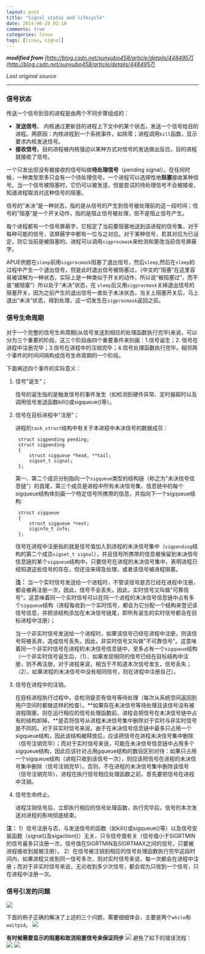 ```yaml
---
layout: post
title: "Signal status and lifecycle"
date: 2014-06-28 02:18
comments: true
categories: linux
tags: [linux, signal]
---
```


<i>**modified from** [http://blog.csdn.net/sunyubo458/article/details/4484957](http://blog.csdn.net/sunyubo458/article/details/4484957)</i>

*Lost original source*

* * * * *


### 信号状态 ###

传送一个信号到目的进程是由两个不同步骤组成的：

- **发送信号**。 内核通过更新目的进程上下文中的某个状态，发送一个信号给目的进程。两原因：内核进程到一个系统事件，如除零；进程调用`kill`函数，显示要求内核发送信号。
- **接收信号**。目的进程被内核强迫以某种方式对信号的发送做出反应，目的进程就接收了信号。

一个只发出但没有被接收的信号叫做**待处理信号**（pending signal）。在任何时候，一种类型至多只会有一个待处理信号。一个进程可以选择性地**阻塞**接收某种信号。当一个信号被阻塞时，它仍可以被发送，但是尝试的待处理信号不会被接收，知道进程取消对这种信号的阻塞。

信号的”未决“是一种状态，指的是从信号的产生到信号被处理前的这一段时间；信号的”阻塞“是一个开关动作，指的是阻止信号被处理，但不是阻止信号产生。 

每个进程都有一个信号屏蔽字，它规定了当前要阻塞地送到该进程的信号集，对于每种可能的信号，该屏蔽字中都有一位与之对应。对于某种信号，若其对应为已设定，则它当前是被阻塞的。进程可以调用`sigprocmask`来检测和更改当前信号屏蔽字。


APUE例题在`sleep`前用`sigprocmask`阻塞了退出信号，然后`sleep`,然后在`sleep`的过程中产生一个退出信号，但是此时退出信号被阻塞过，（中文的”阻塞”在这里容易被误解为一种状态，实际上是一种类似于开关的动作，所以说“被阻塞过”，而不是“被阻塞”）所以处于“未决”状态，在 `sleep`后又用`sigprocmask`关掉退出信号的阻塞开关，因为之前产生的退出信号一直处于未决状态，当关上阻塞开关后，马上退出“未决”状态，得到处理，这一切发生在`sigprocmask`返回之前。 

### 信号生命周期 ###

对于一个完整的信号生命周期(从信号发送到相应的处理函数执行完毕)来说，可以分为三个重要的阶段，这三个阶段由四个重要事件来刻画：1.信号诞生；2. 信号在进程中注册完毕；3.信号在进程中的注销完毕；4.信号处理函数执行完毕。相邻两个事件的时间间隔构成信号生命周期的一个阶段。

<!--more-->

下面阐述四个事件的实际意义：



1. 信号"诞生"；
	
	信号的诞生指的是触发信号的事件发生（如检测到硬件异常、定时器超时以及调用信号发送函数kill()或sigqueue()等）。 



1. 信号在目标进程中"注册"；
   
	进程的`task_struct`结构中有关于本进程中未决信号的数据成员：
 
		struct sigpending pending;
		struct sigpending
		{
		    struct sigqueue *head, **tail;
		    sigset_t signal;
		};

	第一、第二个成员分别指向一个`sigqueue`类型的结构链（称之为"未决信号信息链"）的首尾，第三个成员是进程中所有未决信号集，信息链中的每个sigqueue结构体刻画一个特定信号所携带的信息，并指向下一个sigqueue结构: 

		struct sigqueue
		{
		    struct sigqueue *next;
		    siginfo_t info;
		};

    信号在进程中注册指的就是信号值加入到进程的未决信号集中（`sigpending`结构的第二个成员`sigset_t signal`），并且信号所携带的信息被保留到未决信号信息链的某个`sigqueue`结构中。只要信号在进程的未决信号集中，表明进程已经知道这些信号的存在，但还没来得及处理，或者该信号被进程阻塞。 

	**注：** 
    当一个实时信号发送给一个进程时，不管该信号是否已经在进程中注册，都会被再注册一次，因此，信号不会丢失，因此，实时信号又叫做"可靠信号"。这意味着同一个实时信号可以在同一个进程的未决信号信息链中占有多个`sigqueue`结构（进程每收到一个实时信号，都会为它分配一个结构来登记该信号信息，并把该结构添加在未决信号链尾，即所有诞生的实时信号都会在目标进程中注册）； 

	当一个非实时信号发送给一个进程时，如果该信号已经在进程中注册，则该信号将被丢弃，造成信号丢失。因此，非实时信号又叫做"不可靠信号"。这意味着同一个非实时信号在进程的未决信号信息链中，至多占有一个`sigqueue`结构（一个非实时信号诞生后，（1）、如果发现相同的信号已经在目标结构中注册，则不再注册，对于进程来说，相当于不知道本次信号发生，信号丢失；（2）、如果进程的未决信号中没有相同信号，则在进程中注册自己）。 



1. 信号在进程中的注销。

	在目标进程执行过程中，会检测是否有信号等待处理（每次从系统空间返回到用户空间时都做这样的检查）。**如果存在未决信号等待处理且该信号没有被进程阻塞，则在运行相应的信号处理函数前，进程会把信号在未决信号链中占有的结构卸掉。**是否将信号从进程未决信号集中删除对于实时与非实时信号是不同的。对于非实时信号来说，由于在未决信号信息链中最多只占用一个sigqueue结构，因此该结构被释放后，应该把信号在进程未决信号集中删除（信号注销完毕）；而对于实时信号来说，可能在未决信号信息链中占用多个sigqueue结构，因此应该针对占用gqueue结构的数目区别对待：如果只占用一个sigqueue结构（进程只收到该信号一次），则应该把信号在进程的未决信号集中删除（信号注销完毕）。否则，不在进程的未决信号集中删除该信号（信号注销完毕）。进程在执行信号相应处理函数之前，首先要把信号在进程中注销。 



1. 信号生命终止。
	
	进程注销信号后，立即执行相应的信号处理函数，执行完毕后，信号的本次发送对进程的影响彻底结束。 

**注：** 
1）信号注册与否，与发送信号的函数（如kill()或sigqueue()等）以及信号安装函数（signal()及sigaction()）无关，只与信号值有关（信号值小于SIGRTMIN的信号最多只注册一次，信号值在SIGRTMIN及SIGRTMAX之间的信号，只要被进程接收到就被注册）。 
2）在信号被注销到相应的信号处理函数执行完毕这段时间内，如果进程又收到同一信号多次，则对实时信号来说，每一次都会在进程中注册；而对于非实时信号来说，无论收到多少次信号，都会视为只收到一个信号，只在进程中注册一次。

### 信号引发的问题 ###

![](http://i1113.photobucket.com/albums/k512/billowkiller/LinkSource/signalquestion_zps080fe157.png)

下面的例子正确的解决了上述的三个问题，需要细细体会，主要是两个`while`和`waitpid`。
![](http://i1113.photobucket.com/albums/k512/billowkiller/LinkSource/signalexample_zps9608d4b3.png)

**有时候需要显示的阻塞和取消阻塞信号来保证同步**
![](http://i1113.photobucket.com/albums/k512/billowkiller/LinkSource/signalexample2_zps02c2bdb6.png)
避免了如下的错误流程：
![](http://i1113.photobucket.com/albums/k512/billowkiller/LinkSource/signalexample3_zps9ec9fa0b.png)
![](http://i1113.photobucket.com/albums/k512/billowkiller/LinkSource/signalexample4_zps33977eb9.png)





